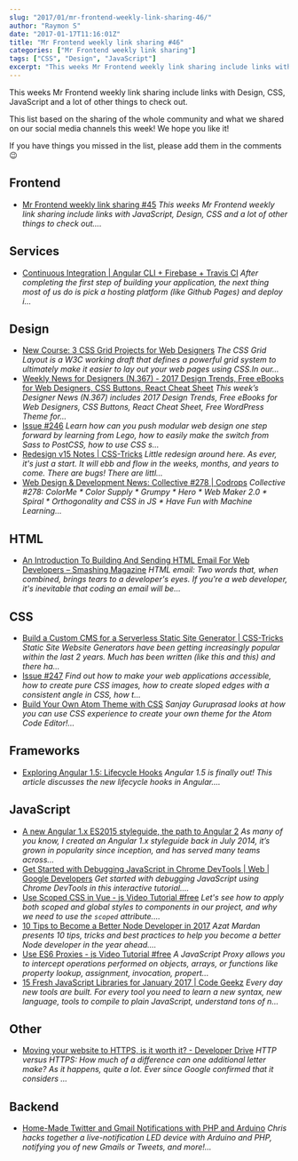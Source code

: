 ```yaml
---
slug: "2017/01/mr-frontend-weekly-link-sharing-46/"
author: "Raymon S"
date: "2017-01-17T11:16:01Z"
title: "Mr Frontend weekly link sharing #46"
categories: ["Mr Frontend weekly link sharing"]
tags: ["CSS", "Design", "JavaScript"]
excerpt: "This weeks Mr Frontend weekly link sharing include links with Design, CSS, JavaScript and a lot of ..."
---
```


This weeks Mr Frontend weekly link sharing include links with Design, CSS, JavaScript and a lot of other things to check out.

This list based on the sharing of the whole community and what we shared on our social media channels this week! We hope you like it!

If you have things you missed in the list, please add them in the comments 😉

## Frontend

* [Mr Frontend weekly link sharing #45](http://blog.mrfrontend.org/2017/01/mr-frontend-weekly-link-sharing-45/ "Mr Frontend weekly link sharing #45") _This weeks Mr Frontend weekly link sharing include links with JavaScript, Design, CSS and a lot of other things to check out...._

## Services

* [Continuous Integration | Angular CLI + Firebase + Travis CI](http://buff.ly/2i3JDEn "Continuous Integration | Angular CLI + Firebase + Travis CI") _After completing the first step of building your application, the next thing most of us do is pick a hosting platform (like Github Pages) and deploy i..._

## Design

* [New Course: 3 CSS Grid Projects for Web Designers](http://buff.ly/2isnFXY "New Course: 3 CSS Grid Projects for Web Designers") _The CSS Grid Layout is a W3C working draft that defines a powerful grid system to ultimately make it easier to lay out your web pages using CSS.In our..._
* [Weekly News for Designers (N.367) - 2017 Design Trends, Free eBooks for Web Designers, CSS Buttons, React Cheat Sheet](http://buff.ly/2i60fqc "Weekly News for Designers (N.367) - 2017 Design Trends, Free eBooks for Web Designers, CSS Buttons, React Cheat Sheet") _This week’s Designer News (N.367) includes 2017 Design Trends, Free eBooks for Web Designers, CSS Buttons, React Cheat Sheet, Free WordPress Theme for..._
* [Issue #246](http://buff.ly/2jrMiYR "Issue #246") _Learn how can you push modular web design one step forward by learning from Lego, how to easily make the switch from Sass to PostCSS, how to use CSS s..._
* [Redesign v15 Notes | CSS-Tricks](http://buff.ly/2iOrSZ6 "Redesign v15 Notes | CSS-Tricks") _Little redesign around here. As ever, it's just a start. It will ebb and flow in the weeks, months, and years to come. There are bugs! There are littl..._
* [Web Design & Development News: Collective #278 | Codrops](http://buff.ly/2jfDSQ3 "Web Design & Development News: Collective #278 | Codrops") _Collective #278: ColorMe * Color Supply * Grumpy * Hero * Web Maker 2.0 * Spiral * Orthogonality and CSS in JS * Have Fun with Machine Learning..._

## HTML

* [An Introduction To Building And Sending HTML Email For Web Developers – Smashing Magazine](http://buff.ly/2iABoMg "An Introduction To Building And Sending HTML Email For Web Developers – Smashing Magazine") _HTML email: Two words that, when combined, brings tears to a developer's eyes. If you're a web developer, it's inevitable that coding an email will be..._

## CSS

* [Build a Custom CMS for a Serverless Static Site Generator | CSS-Tricks](http://buff.ly/2j5FPjm "Build a Custom CMS for a Serverless Static Site Generator | CSS-Tricks") _Static Site Website Generators have been getting increasingly popular within the last 2 years. Much has been written (like this and this) and there ha..._
* [Issue #247](http://buff.ly/2j2VFNI "Issue #247") _Find out how to make your web applications accessible, how to create pure CSS images, how to create sloped edges with a consistent angle in CSS, how t..._
* [Build Your Own Atom Theme with CSS](http://buff.ly/2iZ3JwS "Build Your Own Atom Theme with CSS") _Sanjay Guruprasad looks at how you can use CSS experience to create your own theme for the Atom Code Editor!..._

## Frameworks

* [Exploring Angular 1.5: Lifecycle Hooks](http://buff.ly/2j5AIzN "Exploring Angular 1.5: Lifecycle Hooks") _Angular 1.5 is finally out! This article discusses the new lifecycle hooks in Angular...._

## JavaScript

* [A new Angular 1.x ES2015 styleguide, the path to Angular 2](http://buff.ly/2j5FeOy "A new Angular 1.x ES2015 styleguide, the path to Angular 2") _As many of you know, I created an Angular 1.x styleguide back in July 2014, it’s grown in popularity since inception, and has served many teams across..._
* [Get Started with Debugging JavaScript in Chrome DevTools | Web | Google Developers](http://buff.ly/2jcxJYP "Get Started with Debugging JavaScript in Chrome DevTools | Web | Google Developers") _Get started with debugging JavaScript using Chrome DevTools in this interactive tutorial...._
* [Use Scoped CSS in Vue - js Video Tutorial #free](http://buff.ly/2ignzVS "Use Scoped CSS in Vue - js Video Tutorial #free") _Let's see how to apply both scoped and global styles to components in our project, and why we need to use the `scoped` attribute...._
* [10 Tips to Become a Better Node Developer in 2017](http://buff.ly/2j5mlOp "10 Tips to Become a Better Node Developer in 2017") _Azat Mardan presents 10 tips, tricks and best practices to help you become a better Node developer in the year ahead...._
* [Use ES6 Proxies - js Video Tutorial #free](http://buff.ly/2istIeW "Use ES6 Proxies - js Video Tutorial #free") _A JavaScript Proxy allows you to intercept operations performed on objects, arrays, or functions like property lookup, assignment, invocation, propert..._
* [15 Fresh JavaScript Libraries for January 2017 | Code Geekz](http://buff.ly/2jfKyxW "15 Fresh JavaScript Libraries for January 2017 | Code Geekz") _Every day new tools are built. For every tool you need to learn a new syntax, new language, tools to compile to plain JavaScript, understand tons of n..._

## Other

* [Moving your website to HTTPS, is it worth it? - Developer Drive](http://buff.ly/2inv9PQ "Moving your website to HTTPS, is it worth it? - Developer Drive") _HTTP versus HTTPS: How much of a difference can one additional letter make? As it happens, quite a lot. Ever since Google confirmed that it considers ..._

## Backend

* [Home-Made Twitter and Gmail Notifications with PHP and Arduino](http://buff.ly/2iqVIiA "Home-Made Twitter and Gmail Notifications with PHP and Arduino") _Chris hacks together a live-notification LED device with Arduino and PHP, notifying you of new Gmails or Tweets, and more!..._